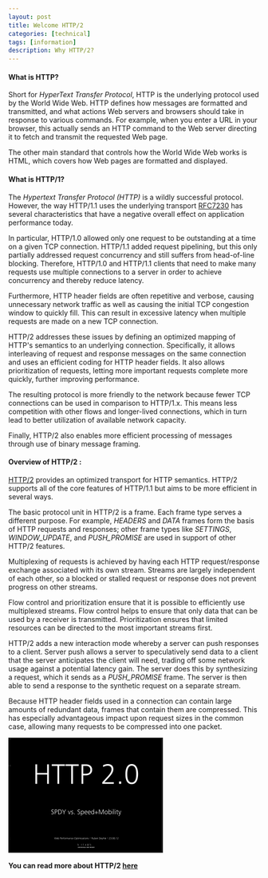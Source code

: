```yaml
---
layout: post
title: Welcome HTTP/2
categories: [technical]
tags: [information]
description: Why HTTP/2?
---
```


#### What is HTTP?

Short for _HyperText Transfer Protocol_, HTTP is the underlying protocol used by the World Wide Web. HTTP defines how messages are formatted and transmitted, and what actions Web servers and browsers should take in response to various commands. For example, when you enter a URL in your browser, this actually sends an HTTP command to the Web server directing it to fetch and transmit the requested Web page.

The other main standard that controls how the World Wide Web works is HTML, which covers how Web pages are formatted and displayed.

#### What is HTTP/1?

The _Hypertext Transfer Protocol (HTTP)_ is a wildly successful protocol. However, the way HTTP/1.1 uses the underlying transport [RFC7230](https://tools.ietf.org/html/rfc7230) has several characteristics that have a negative overall effect on application performance today.

In particular, HTTP/1.0 allowed only one request to be outstanding at a time on a given TCP connection. HTTP/1.1 added request pipelining, but this only partially addressed request concurrency and still suffers from head-of-line blocking. Therefore, HTTP/1.0 and HTTP/1.1 clients that need to make many requests use multiple connections to a server in order to achieve concurrency and thereby reduce latency.

Furthermore, HTTP header fields are often repetitive and verbose, causing unnecessary network traffic as well as causing the initial TCP congestion window to quickly fill. This can result in excessive latency when multiple requests are made on a new TCP connection.

HTTP/2 addresses these issues by defining an optimized mapping of HTTP's semantics to an underlying connection. Specifically, it allows interleaving of request and response messages on the same connection and uses an efficient coding for HTTP header fields. It also allows prioritization of requests, letting more important requests complete more quickly, further improving performance.

The resulting protocol is more friendly to the network because fewer TCP connections can be used in comparison to HTTP/1.x. This means less competition with other flows and longer-lived connections, which in turn lead to better utilization of available network capacity.

Finally, HTTP/2 also enables more efficient processing of messages through use of binary message framing.

#### Overview of HTTP/2 :

[HTTP/2](https://tools.ietf.org/html/rfc7540) provides an optimized transport for HTTP semantics. HTTP/2 supports all of the core features of HTTP/1.1 but aims to be more efficient in several ways.

The basic protocol unit in HTTP/2 is a frame. Each frame type serves a different purpose. For example, _HEADERS_ and _DATA_ frames form the basis of HTTP requests and responses; other frame types like _SETTINGS_, _WINDOW_UPDATE_, and _PUSH_PROMISE_ are used in support of other HTTP/2 features.

Multiplexing of requests is achieved by having each HTTP request/response exchange associated with its own stream. Streams are largely independent of each other, so a blocked or stalled request or response does not prevent progress on other streams.

Flow control and prioritization ensure that it is possible to efficiently use multiplexed streams. Flow control helps to ensure that only data that can be used by a receiver is transmitted. Prioritization ensures that limited resources can be directed to the most important streams first.

HTTP/2 adds a new interaction mode whereby a server can push responses to a client. Server push allows a server to speculatively send data to a client that the server anticipates the client will need, trading off some network usage against a potential latency gain. The server does this by synthesizing a request, which it sends as a _PUSH_PROMISE_ frame. The server is then able to send a response to the synthetic request on a separate stream.

Because HTTP header fields used in a connection can contain large amounts of redundant data, frames that contain them are compressed. This has especially advantageous impact upon request sizes in the common case, allowing many requests to be compressed into one packet.

![Image](/assets/ico/http_2.png)

**You can read more about HTTP/2 [here](https://en.wikipedia.org/wiki/HTTP/2)**
